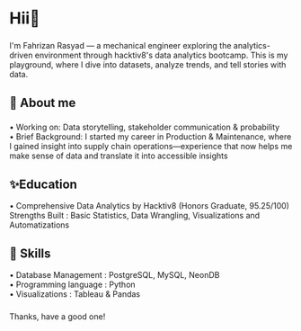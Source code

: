 <h1 align="left">Hii👋 </h1>

###

<p align="left"> I'm Fahrizan Rasyad — a mechanical engineer exploring the analytics-driven environment through hacktiv8's data analytics bootcamp. This is my playground, where I dive into datasets, analyze trends, and tell stories with data. 

###

<h2 align="left"> 🚀 About me</h2>

###

<p align="left"> 
  • Working on: Data storytelling, stakeholder communication & probability <br>
  • Brief Background: I started my career in Production & Maintenance, where I gained insight into supply chain operations—experience that now helps me make sense of data and translate it into accessible insights </p>

###

<h2 align="left"> ✨Education </h2>
  • Comprehensive Data Analytics by Hacktiv8 (Honors Graduate, 95.25/100)<br>
    Strengths Built : Basic Statistics, Data Wrangling, Visualizations and Automatizations<br>
  
###

<h2 align="left"> 🎯 Skills </h2>
  • Database Management : PostgreSQL, MySQL, NeonDB <br>
  • Programming language : Python <br>
  • Visualizations : Tableau & Pandas </p>
  
###

<p align="left"> Thanks, have a good one!

###
